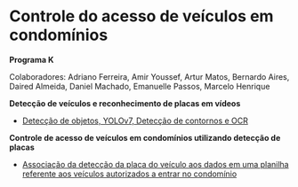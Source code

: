 # Controle do acesso de veículos em condomínios
<b> Programa K </b>

Colaboradores: Adriano Ferreira, Amir Youssef, Artur Matos, Bernardo Aires, Daired Almeida, Daniel Machado, Emanuelle Passos, Marcelo Henrique

<b> Detecção de veículos e reconhecimento de placas em vídeos</b>

* [Detecção de objetos, YOLOv7, Detecção de contornos e OCR](https://github.com/Emanuelle-p/object_detection/blob/main/object_detection.ipynb)

<b> Controle de acesso de veículos em condomínios utilizando detecção de placas </b>

* [Associação da detecção da placa do veículo aos dados em uma planilha referente aos veículos autorizados a entrar no condomínio](https://github.com/Emanuelle-p/object_detection/blob/main/controle_de_acesso_de_ve%C3%ADculos_em_condom%C3%ADnios_utilizando_detec%C3%A7%C3%A3o_de_placas.ipynb)
